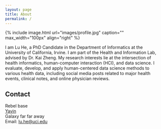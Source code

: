 ```yaml
---
layout: page
title: About
permalink: /
---
```


{% include image.html url="images/profile.jpg" caption="" max_width="100px" align="right" %}

I am Lu He, a PhD Candidate in the Department of Informatics at the University of California, Irvine. I am part of the Health and Information Lab, advised by Dr. Kai Zheng. My research interests lie at the intersection of health informatics, human-computer interaction (HCI), and data science. I evaluate, develop, and apply human-centered data science methods to various health data, including social media posts related to major health events, clinical notes, and online physician reviews. 

## Contact

Rebel base <br />
[Yavin] <br />
Galaxy far far away<br />
Email: [lu.he@uci.edu]


[Yavin]: https://en.wikipedia.org/wiki/Yavin
[lu.he@uci.edu]: mailto:lu.he@uci.edu
